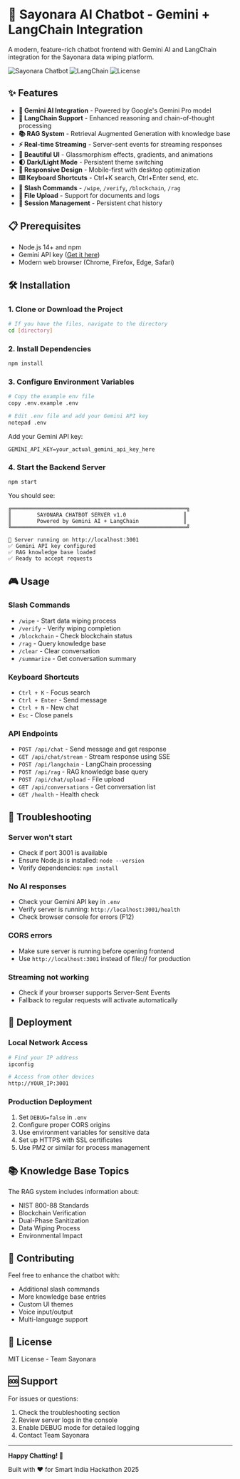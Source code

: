# 🚀 Sayonara AI Chatbot - Gemini + LangChain Integration

A modern, feature-rich chatbot frontend with Gemini AI and LangChain integration for the Sayonara data wiping platform.

![Sayonara Chatbot](https://img.shields.io/badge/Powered%20by-Gemini%20AI-blue)
![LangChain](https://img.shields.io/badge/Enhanced%20with-LangChain-green)
![License](https://img.shields.io/badge/License-MIT-yellow)

## ✨ Features

- **🤖 Gemini AI Integration** - Powered by Google's Gemini Pro model
- **🔗 LangChain Support** - Enhanced reasoning and chain-of-thought processing  
- **📚 RAG System** - Retrieval Augmented Generation with knowledge base
- **⚡ Real-time Streaming** - Server-sent events for streaming responses
- **🎨 Beautiful UI** - Glassmorphism effects, gradients, and animations
- **🌓 Dark/Light Mode** - Persistent theme switching
- **📱 Responsive Design** - Mobile-first with desktop optimization
- **⌨️ Keyboard Shortcuts** - Ctrl+K search, Ctrl+Enter send, etc.
- **💬 Slash Commands** - `/wipe`, `/verify`, `/blockchain`, `/rag`
- **📎 File Upload** - Support for documents and logs
- **🔐 Session Management** - Persistent chat history

## 📋 Prerequisites

- Node.js 14+ and npm
- Gemini API key ([Get it here](https://makersuite.google.com/app/apikey))
- Modern web browser (Chrome, Firefox, Edge, Safari)

## 🛠️ Installation

### 1. Clone or Download the Project

```bash
# If you have the files, navigate to the directory
cd [directory]
```

### 2. Install Dependencies

```bash
npm install
```

### 3. Configure Environment Variables

```bash
# Copy the example env file
copy .env.example .env

# Edit .env file and add your Gemini API key
notepad .env
```

Add your Gemini API key:
```env
GEMINI_API_KEY=your_actual_gemini_api_key_here
```

### 4. Start the Backend Server

```bash
npm start
```

You should see:
```
╔═══════════════════════════════════════════════════════╗
║        SAYONARA CHATBOT SERVER v1.0                  ║
║        Powered by Gemini AI + LangChain              ║
╚═══════════════════════════════════════════════════════╝

🚀 Server running on http://localhost:3001
✅ Gemini API key configured
✅ RAG knowledge base loaded
✅ Ready to accept requests
```

## 🎮 Usage

### Slash Commands

- `/wipe` - Start data wiping process
- `/verify` - Verify wiping completion  
- `/blockchain` - Check blockchain status
- `/rag` - Query knowledge base
- `/clear` - Clear conversation
- `/summarize` - Get conversation summary

### Keyboard Shortcuts

- `Ctrl + K` - Focus search
- `Ctrl + Enter` - Send message
- `Ctrl + N` - New chat
- `Esc` - Close panels

### API Endpoints

- `POST /api/chat` - Send message and get response
- `GET /api/chat/stream` - Stream response using SSE
- `POST /api/langchain` - LangChain processing
- `POST /api/rag` - RAG knowledge base query
- `POST /api/chat/upload` - File upload
- `GET /api/conversations` - Get conversation list
- `GET /health` - Health check

## 🐛 Troubleshooting

### Server won't start
- Check if port 3001 is available
- Ensure Node.js is installed: `node --version`
- Verify dependencies: `npm install`

### No AI responses
- Check your Gemini API key in `.env`
- Verify server is running: `http://localhost:3001/health`
- Check browser console for errors (F12)

### CORS errors
- Make sure server is running before opening frontend
- Use `http://localhost:3001` instead of file:// for production

### Streaming not working
- Check if your browser supports Server-Sent Events
- Fallback to regular requests will activate automatically

## 🚀 Deployment

### Local Network Access
```bash
# Find your IP address
ipconfig

# Access from other devices
http://YOUR_IP:3001
```

### Production Deployment
1. Set `DEBUG=false` in `.env`
2. Configure proper CORS origins
3. Use environment variables for sensitive data
4. Set up HTTPS with SSL certificates
5. Use PM2 or similar for process management

## 📚 Knowledge Base Topics

The RAG system includes information about:
- NIST 800-88 Standards
- Blockchain Verification
- Dual-Phase Sanitization
- Data Wiping Process
- Environmental Impact

## 🤝 Contributing

Feel free to enhance the chatbot with:
- Additional slash commands
- More knowledge base entries
- Custom UI themes
- Voice input/output
- Multi-language support

## 📄 License

MIT License - Team Sayonara

## 🆘 Support

For issues or questions:
1. Check the troubleshooting section
2. Review server logs in the console
3. Enable DEBUG mode for detailed logging
4. Contact Team Sayonara

---

**Happy Chatting! 🎉**

Built with ❤️ for Smart India Hackathon 2025
